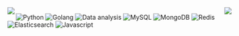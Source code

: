 <!--
**Rockyzsu/Rockyzsu** is a ✨ _special_ ✨ repository because its `README.md` (this file) appears on your GitHub profile.

Here are some ideas to get you started:

- 🔭 I’m currently working on ...
- 🌱 I’m currently learning ...
- 👯 I’m looking to collaborate on ...
- 🤔 I’m looking for help with ...
- 💬 Ask me about ...
- 📫 How to reach me: ...
- 😄 Pronouns: ...
- ⚡ Fun fact: ...
-->
<img align="left" src="https://github-readme-stats-soso-15315.vercel.app/api?username=Rockyzsu&include_all_commits=true&count_private-true&custom_title=Rockyzsu'%20GitHub%20Stats&line_height=30&show_icons=true&hide_border=true&bg_color=192133&title_color=efb752&icon_color=efb752&text_color=70bed9">
<img align="right" src="https://github-readme-stats-soso-15315.vercel.app/api/top-langs/?username=Rockyzsu">

![Python](https://img.shields.io/badge/-Python-192133?style=flat-square&logo=python&logoColor=white)
![Golang](https://img.shields.io/badge/-Go-192133?style=flat-square&logo=go&logoColor=white)
![Data analysis](https://img.shields.io/badge/-pandas-192133?style=flat-square&logo=figma&logoColor=white)
![MySQL](https://img.shields.io/badge/-MySQL-192133?style=flat-square&logo=mysql&logoColor=white)
![MongoDB](https://img.shields.io/badge/-MongoDB-192133?style=flat-square&logo=mysql&logoColor=white)
![Redis](https://img.shields.io/badge/-Redis-192133?style=flat-square&logo=redis&logoColor=white)
![Elasticsearch](https://img.shields.io/badge/-Elasticsearch-192133?style=flat-square&logo=elasticsearch&logoColor=white)
![Javascript](https://img.shields.io/badge/-Javascript-192133?style=flat-square&logo=redis&logoColor=white)

